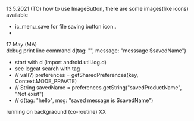 
13.5.2021 (TO)
how to use ImageButton, there are some images(like icons) available  
  - ic_menu_save for file saving button icon..
  -
  
17 May (MA)  
debug print line command d(tag: "", message: "messsage $savedName")  
  - start with d (import android.util.log.d)  
  - see logcat search with tag
  -  // val(?) preferences = getSharedPreferences(key, Context.MODE_PRIVATE)
  -  // String savedName = preferences.getString("savedProductName", "Not exist")
  -  // d(tag: "hello", msg: "saved message is $savedName")

running on backgraound (co-routine) XX

